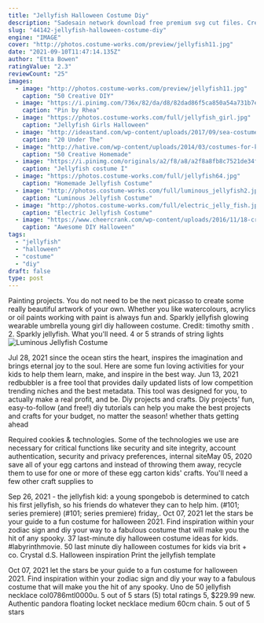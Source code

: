 ```yaml
---
title: "Jellyfish Halloween Costume Diy"
description: "Sadesain network download free premium svg cut files. Create your diy projects using your cricut explore, silhouette and more. The free cut files include svg, dxf, eps and png files."
slug: "44142-jellyfish-halloween-costume-diy"
engine: "IMAGE"
cover: "http://photos.costume-works.com/preview/jellyfish11.jpg"
date: "2021-09-10T11:47:14.135Z"
author: "Etta Bowen"
ratingValue: "2.3"
reviewCount: "25"
images:
  - image: "http://photos.costume-works.com/preview/jellyfish11.jpg"
    caption: "50 Creative DIY"
  - image: "https://i.pinimg.com/736x/82/da/d8/82dad86f5ca850a54a731b7efbea5ab0--diy-costumes-costume-ideas.jpg"
    caption: "Pin by Rhea"
  - image: "https://photos.costume-works.com/full/jellyfish_girl.jpg"
    caption: "Jellyfish Girls Halloween"
  - image: "http://ideastand.com/wp-content/uploads/2017/09/sea-costume-diy/22-under-the-sea-costumes-costume-diy.jpg"
    caption: "20 Under The"
  - image: "http://hative.com/wp-content/uploads/2014/03/costumes-for-kids/43-diy-wonder-woman-costume-girl.jpg"
    caption: "50 Creative Homemade"
  - image: "https://i.pinimg.com/originals/a2/f8/a8/a2f8a8fb8c7521de34f17e68075c5675.jpg"
    caption: "Jellyfish costume I"
  - image: "https://photos.costume-works.com/full/jellyfish64.jpg"
    caption: "Homemade Jellyfish Costume"
  - image: "http://photos.costume-works.com/full/luminous_jellyfish2.jpg"
    caption: "Luminous Jellyfish Costume"
  - image: "http://photos.costume-works.com/full/electric_jelly_fish.jpg"
    caption: "Electric Jellyfish Costume"
  - image: "https://www.cheercrank.com/wp-content/uploads/2016/11/18-creative-homemade-halloween-costume.jpg"
    caption: "Awesome DIY Halloween"
tags:
  - "jellyfish"
  - "halloween"
  - "costume"
  - "diy"
draft: false
type: post
---
```


Painting projects. You do not need to be the next picasso to create some really beautiful artwork of your own. Whether you like watercolours, acrylics or oil paints working with paint is always fun and. Sparkly jellyfish glowing wearable umbrella young girl diy halloween costume. Credit: timothy smith . 2. Sparkly jellyfish. What you'll need. 4 or 5 strands of string lights
![Luminous Jellyfish Costume](http://photos.costume-works.com/full/luminous_jellyfish2.jpg "Luminous Jellyfish Costume")

Jul 28, 2021 since the ocean stirs the heart, inspires the imagination and brings eternal joy to the soul. Here are some fun loving activities for your kids to help them learn, make, and inspire in the best way. Jun 13, 2021 redbubbler is a free tool that provides daily updated lists of low competition trending niches and the best metadata. This tool was designed for you, to actually make a real profit, and be. Diy projects and crafts. Diy projects&#39; fun, easy-to-follow (and free!) diy tutorials can help you make the best projects and crafts for your budget, no matter the season! whether thats getting ahead
<!--inArticleAds-->

<!--galleryOne-->

Required cookies & technologies. Some of the technologies we use are necessary for critical functions like security and site integrity, account authentication, security and privacy preferences, internal siteMay 05, 2020 save all of your egg cartons and instead of throwing them away, recycle them to use for one or more of these egg carton kids' crafts. You'll need a few other craft supplies to
<!--inArticleAds-->

<!--galleryTwo-->

Sep 26, 2021 - the jellyfish kid: a young spongebob is determined to catch his first jellyfish, so his friends do whatever they can to help him. (#101; series premiere) (#101; series premiere) friday,. Oct 07, 2021 let the stars be your guide to a fun costume for halloween 2021. Find inspiration within your zodiac sign and diy your way to a fabulous costume that will make you the hit of any spooky. 37 last-minute diy halloween costume ideas for kids. #labyrinthmovie. 50 last minute diy halloween costumes for kids via brit + co. Crystal d.S. Halloween inspiration  Print the jellyfish template
<!--galleryThree-->

Oct 07, 2021 let the stars be your guide to a fun costume for halloween 2021. Find inspiration within your zodiac sign and diy your way to a fabulous costume that will make you the hit of any spooky. Uno de 50 jellyfish necklace col0786mtl0000u. 5 out of 5 stars (5) total ratings 5, $229.99 new. Authentic pandora floating locket necklace medium 60cm chain. 5 out of 5 stars